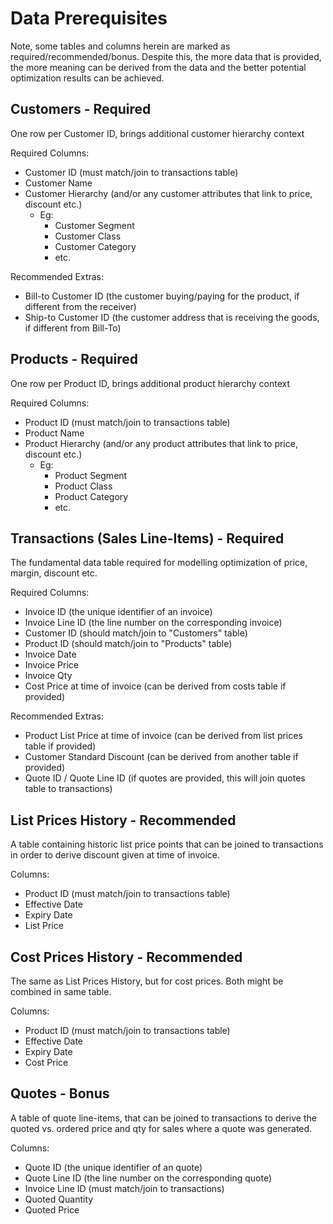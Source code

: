 
# Data Prerequisites

Note, some tables and columns herein are marked as required/recommended/bonus. Despite this, the more data that is provided, the more meaning can be derived from the data and the better potential optimization results can be achieved.
## Customers - Required
One row per Customer ID, brings additional customer hierarchy context

Required Columns:
- Customer ID (must match/join to transactions table)
- Customer Name
- Customer Hierarchy (and/or any customer attributes that link to price, discount etc.)
	- Eg: 
		- Customer Segment
		- Customer Class
		- Customer Category
		- etc.

Recommended Extras:
- Bill-to Customer ID (the customer buying/paying for the product, if different from the receiver)
- Ship-to Customer ID (the customer address that is receiving the goods, if different from Bill-To)

## Products - Required
One row per Product ID, brings additional product hierarchy context

Required Columns:
- Product ID (must match/join to transactions table)
- Product Name
- Product Hierarchy (and/or any product attributes that link to price, discount etc.)
	- Eg: 
		- Product Segment
		- Product Class
		- Product Category
		- etc.

## Transactions (Sales Line-Items) - Required
The fundamental data table required for modelling optimization of price, margin, discount etc.

Required Columns:
- Invoice ID (the unique identifier of an invoice)
- Invoice Line ID (the line number on the corresponding invoice)
- Customer ID (should match/join to "Customers" table)
- Product ID (should match/join to "Products" table)
- Invoice Date
- Invoice Price
- Invoice Qty
- Cost Price at time of invoice (can be derived from costs table if provided)

Recommended Extras:
- Product List Price at time of invoice (can be derived from list prices table if provided)
- Customer Standard Discount (can be derived from another table if provided)
- Quote ID / Quote Line ID (if quotes are provided, this will join quotes table to transactions)

## List Prices History - Recommended
A table containing historic list price points that can be joined to transactions in order to derive discount given at time of invoice.

Columns:
- Product ID (must match/join to transactions table)
- Effective Date
- Expiry Date
- List Price
## Cost Prices History - Recommended
The same as List Prices History, but for cost prices. Both might be combined in same table.

Columns:
- Product ID (must match/join to transactions table)
- Effective Date
- Expiry Date
- Cost Price

## Quotes - Bonus
A table of quote line-items, that can be joined to transactions to derive the quoted vs. ordered price and qty for sales where a quote was generated. 

Columns:
- Quote ID (the unique identifier of an quote)
- Quote Line ID (the line number on the corresponding quote)
- Invoice Line ID (must match/join to transactions)
- Quoted Quantity
- Quoted Price